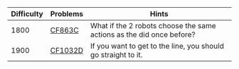 | Difficulty | Problems | Hints |
| -------- | -------- | -------- |
| 1800 | [CF863C](https://codeforces.com/problemset/problem/863/C) | What if the $2$ robots choose the same actions as the did once before? |
| 1900 | [CF1032D](https://codeforces.com/problemset/problem/1032/D) | If you want to get to the line, you should go straight to it. |